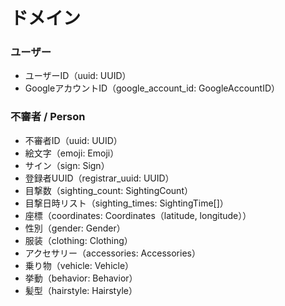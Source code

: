 # ドメイン

### ユーザー
- ユーザーID（uuid: UUID）
- GoogleアカウントID（google_account_id: GoogleAccountID）

### 不審者 / Person
- 不審者ID（uuid: UUID）
- 絵文字（emoji: Emoji）
- サイン（sign: Sign）
- 登録者UUID（registrar_uuid: UUID）
- 目撃数（sighting_count: SightingCount）
- 目撃日時リスト（sighting_times: SightingTime[]）
- 座標（coordinates: Coordinates（latitude, longitude））
- 性別（gender: Gender）
- 服装（clothing: Clothing）
- アクセサリー（accessories: Accessories）
- 乗り物（vehicle: Vehicle）
- 挙動（behavior: Behavior）
- 髪型（hairstyle: Hairstyle）
